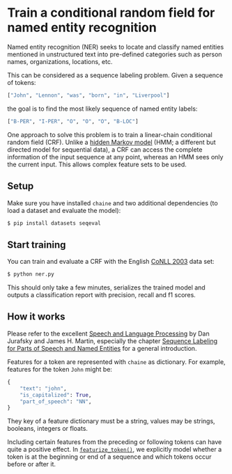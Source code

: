 # Train a conditional random field for named entity recognition

Named entity recognition (NER) seeks to locate and classify named entities mentioned in unstructured text into pre-defined categories such as person names, organizations, locations, etc.

This can be considered as a sequence labeling problem. Given a sequence of tokens:

```python
["John", "Lennon", "was", "born", "in", "Liverpool"]
```

the goal is to find the most likely sequence of named entity labels:

```python
["B-PER", "I-PER", "O", "O", "O", "B-LOC"]
```

One approach to solve this problem is to train a linear-chain conditional random field (CRF). Unlike a [hidden Markov model](https://en.wikipedia.org/wiki/Hidden_Markov_model) (HMM; a different but directed model for sequential data), a CRF can access the complete information of the input sequence at any point, whereas an HMM sees only the current input. This allows complex feature sets to be used.


## Setup

Make sure you have installed `chaine` and two additional dependencies (to load a dataset and evaluate the model):

```sh
$ pip install datasets seqeval
```

## Start training

You can train and evaluate a CRF with the English [CoNLL 2003](https://www.clips.uantwerpen.be/conll2003/ner/) data set:

```sh
$ python ner.py
```

This should only take a few minutes, serializes the trained model and outputs a classification report with precision, recall and f1 scores.


## How it works

Please refer to the excellent [Speech and Language Processing](https://web.stanford.edu/~jurafsky/slp3/) by Dan Jurafsky and James H. Martin, especially the chapter [Sequence Labeling for Parts of Speech and Named Entities](https://web.stanford.edu/~jurafsky/slp3/8.pdf) for a general introduction.

Features for a token are represented with `chaine` as dictionary. For example, features for the token `John` might be:

```python
{
    "text": "john",
    "is_capitalized": True,
    "part_of_speech": "NN",
}
```

They key of a feature dictionary must be a string, values may be strings, booleans, integers or floats.

Including certain features from the preceding or following tokens can have quite a positive effect. In [`featurize_token()`](ner.py), we explicitly model whether a token is at the beginning or end of a sequence and which tokens occur before or after it.
